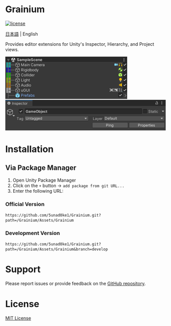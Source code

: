 # Grainium

[![license](https://img.shields.io/badge/LICENSE-MIT-green.svg)](LICENSE)

[日本語](README_JA.md) | English

Provides editor extensions for Unity's Inspector, Hierarchy, and Project views.

![](ScreenShot.png)
![](ScreenShot2.png)

# Installation

## Via Package Manager
1. Open Unity Package Manager
2. Click on the `+` button → `add package from git URL...`
3. Enter the following URL:

### Official Version

```
https://github.com/5unad0ke1/Grainium.git?path=/Grainium/Assets/Grainium
```

### Development Version

```
https://github.com/5unad0ke1/Grainium.git?path=/Grainium/Assets/Grainium&branch=develop
```

# Support

Please report issues or provide feedback on the [GitHub repository](https://github.com/5unad0ke1/Grainium).

# License

[MIT License](LICENSE)